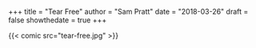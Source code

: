 +++
title = "Tear Free"
author = "Sam Pratt"
date = "2018-03-26"
draft = false
showthedate = true
+++

{{< comic src="tear-free.jpg" >}}
